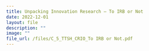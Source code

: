 ```yaml
---
title: Unpacking Innovation Research – To IRB or Not
date: 2022-12-01
layout: file
description: ""
image: ""
file_url: /files/C_5_TTSH_CRIO_To IRB or Not.pdf
---
```

